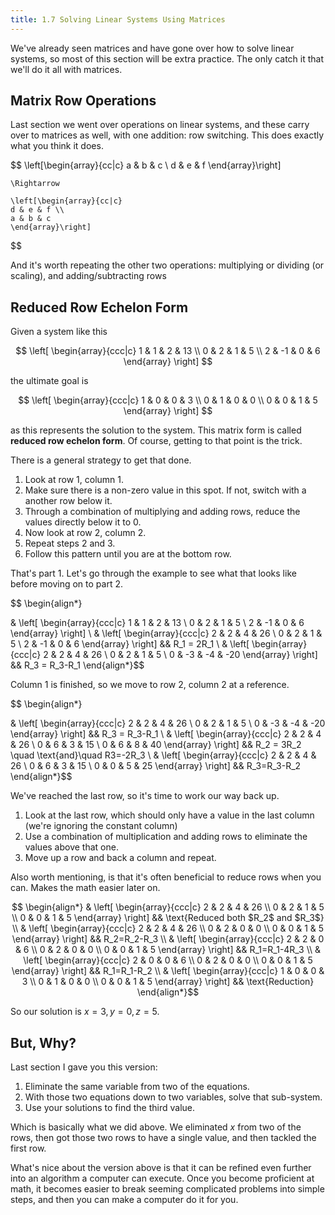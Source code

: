 ```yaml
---
title: 1.7 Solving Linear Systems Using Matrices
---
```


We've already seen matrices and have gone over how to solve linear systems, so most of this section will be extra practice. The only catch it that we'll do it all with matrices.

## Matrix Row Operations

Last section we went over operations on linear systems, and these carry over to matrices as well, with one addition: row switching. This does exactly what you think it does.

$$
    \left[\begin{array}{cc|c}
    a & b & c \\
    d & e & f
    \end{array}\right]

    \Rightarrow

    \left[\begin{array}{cc|c}
    d & e & f \\
    a & b & c
    \end{array}\right]
$$

And it's worth repeating the other two operations: multiplying or dividing (or scaling), and adding/subtracting rows

## Reduced Row Echelon Form

Given a system like this

$$ \left[
    \begin{array}{ccc|c}
    1 & 1 & 2 & 13 \\
    0 & 2 & 1 & 5 \\
    2 & -1 & 0 & 6
    \end{array}
\right] $$

the ultimate goal is

$$ \left[
    \begin{array}{ccc|c}
    1 & 0 & 0 & 3 \\
    0 & 1 & 0 & 0 \\
    0 & 0 & 1 & 5
    \end{array}
\right] $$

as this represents the solution to the system. This matrix form is called **reduced row echelon form**. Of course, getting to that point is the trick.

There is a general strategy to get that done.

1. Look at row 1, column 1.
2. Make sure there is a non-zero value in this spot. If not, switch with a another row below it.
3. Through a combination of multiplying and adding rows, reduce the values directly below it to 0.
4. Now look at row 2, column 2.
5. Repeat steps 2 and 3.
6. Follow this pattern until you are at the bottom row.

That's part 1. Let's go through the example to see what that looks like before moving on to part 2.

$$ \begin{align*}

&
\left[
    \begin{array}{ccc|c}
    1 & 1 & 2 & 13 \\
    0 & 2 & 1 & 5 \\
    2 & -1 & 0 & 6
    \end{array}
\right]
\\
&
\left[
    \begin{array}{ccc|c}
    2 & 2 & 4 & 26 \\
    0 & 2 & 1 & 5 \\
    2 & -1 & 0 & 6
    \end{array}
\right] && R_1 = 2R_1
\\
&
\left[
    \begin{array}{ccc|c}
    2 & 2 & 4 & 26 \\
    0 & 2 & 1 & 5 \\
    0 & -3 & -4 & -20
    \end{array}
\right] && R_3 = R_3-R_1
\end{align*}$$

Column 1 is finished, so we move to row 2, column 2 at a reference.

$$ \begin{align*}

&
\left[
    \begin{array}{ccc|c}
    2 & 2 & 4 & 26 \\
    0 & 2 & 1 & 5 \\
    0 & -3 & -4 & -20
    \end{array}
\right] && R_3 = R_3-R_1
\\
&
\left[
    \begin{array}{ccc|c}
    2 & 2 & 4 & 26 \\
    0 & 6 & 3 & 15 \\
    0 & 6 & 8 & 40
    \end{array}
\right] && R_2 = 3R_2 \quad \text{and}\quad R3=-2R_3
\\
&
\left[
    \begin{array}{ccc|c}
    2 & 2 & 4 & 26 \\
    0 & 6 & 3 & 15 \\
    0 & 0 & 5 & 25
    \end{array}
\right] && R_3=R_3-R_2
\end{align*}$$

We've reached the last row, so it's time to work our way back up.

1. Look at the last row, which should only have a value in the last column (we're ignoring the constant column)
2. Use a combination of multiplication and adding rows to eliminate the values above that one.
3. Move up a row and back a column and repeat.

Also worth mentioning, is that it's often beneficial to reduce rows when you can. Makes the math easier later on.

$$ \begin{align*}
&
\left[
    \begin{array}{ccc|c}
    2 & 2 & 4 & 26 \\
    0 & 2 & 1 & 5 \\
    0 & 0 & 1 & 5
    \end{array}
\right] && \text{Reduced both $R_2$ and $R_3$}
\\
&
\left[
    \begin{array}{ccc|c}
    2 & 2 & 4 & 26 \\
    0 & 2 & 0 & 0 \\
    0 & 0 & 1 & 5
    \end{array}
\right] && R_2=R_2-R_3
\\
&
\left[
    \begin{array}{ccc|c}
    2 & 2 & 0 & 6 \\
    0 & 2 & 0 & 0 \\
    0 & 0 & 1 & 5
    \end{array}
\right] && R_1=R_1-4R_3
\\
&
\left[
    \begin{array}{ccc|c}
    2 & 0 & 0 & 6 \\
    0 & 2 & 0 & 0 \\
    0 & 0 & 1 & 5
    \end{array}
\right] && R_1=R_1-R_2
\\
&
\left[
    \begin{array}{ccc|c}
    1 & 0 & 0 & 3 \\
    0 & 1 & 0 & 0 \\
    0 & 0 & 1 & 5
    \end{array}
\right] && \text{Reduction}
\end{align*}$$

So our solution is $x=3,y=0,z=5$.

## But, Why?

Last section I gave you this version:

1. Eliminate the same variable from two of the equations.
2. With those two equations down to two variables, solve that sub-system.
3. Use your solutions to find the third value.

Which is basically what we did above. We eliminated $x$ from two of the rows, then got those two rows to have a single value, and then tackled the first row.

What's nice about the version above is that it can be refined even further into an algorithm a computer can execute. Once you become proficient at math, it becomes easier to break seeming complicated problems into simple steps, and then you can make a computer do it for you.
